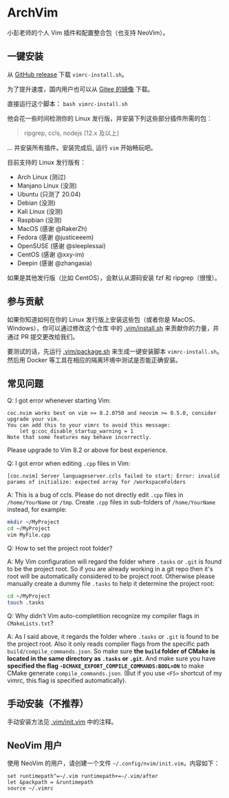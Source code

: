 # ArchVim

小彭老师的个人 Vim 插件和配置整合包（也支持 NeoVim）。

## 一键安装

从 [GitHub release](https://github.com/archibate/vimrc/releases) 下载 `vimrc-install.sh`。

为了提升速度，国内用户也可以从 [Gitee 的镜像](https://gitee.com/archibate/vimrc/releases) 下载。

直接运行这个脚本： `bash vimrc-install.sh`

他会花一些时间检测你的 Linux 发行版，并安装下列这些部分插件所需的包：

> ripgrep, ccls, nodejs (12.x 及以上)

... 并安装所有插件。安装完成后, 运行 `vim` 开始畅玩吧。

目前支持的 Linux 发行版有：

- Arch Linux (测过)
- Manjano Linux (没测)
- Ubuntu (只测了 20.04)
- Debian (没测)
- Kali Linux (没测)
- Raspbian (没测)
- MacOS (感谢 @RakerZh)
- Fedora (感谢 @justiceeem)
- OpenSUSE (感谢 @sleeplessai)
- CentOS (感谢 @xxy-im)
- Deepin (感谢 @zhangasia)

如果是其他发行版（比如 CentOS），会默认从源码安装 fzf 和 ripgrep（很慢）。

## 参与贡献

如果你知道如何在你的 Linux 发行版上安装这些包（或者你是 MacOS、Windows），你可以通过修改这个仓库
中的 [.vim/install.sh](.vim/install.sh) 来贡献你的力量，并通过 PR 提交更改给我们。

要测试的话，先运行 [.vim/package.sh](.vim/package.sh) 来生成一键安装脚本 `vimrc-install.sh`。
然后用 Docker 等工具在相应的隔离环境中测试是否能正确安装。

## 常见问题

Q: I got error whenever starting Vim:
```
coc.nvim works best on vim >= 8.2.0750 and neovim >= 0.5.0, consider upgrade your vim.
You can add this to your vimrc to avoid this message:
    let g:coc_disable_startup_warning = 1
Note that some features may behave incorrectly.
```

Please upgrade to Vim 8.2 or above for best experience.

Q: I got error when editing `.cpp` files in Vim:
```
[coc.nvim] Server languageserver.ccls failed to start: Error: invalid params of initialize: expected array for /workspaceFolders
```

A: This is a bug of ccls. Please do not directly edit `.cpp` files in `/home/YourName` or `/tmp`. Create `.cpp` files in sub-folders of `/home/YourName` instead, for example:

```bash
mkdir ~/MyProject
cd ~/MyProject
vim MyFile.cpp
```

Q: How to set the project root folder?

A: My Vim configuration will regard the folder where `.tasks` or `.git` is found to be the project root.
So if you are already working in a git repo then it's root will be automatically considered to be project root.
Otherwise please manually create a dummy file `.tasks` to help it determine the project root:

```bash
cd ~/MyProject
touch .tasks
```

Q: Why didn't Vim auto-completition recognize my compiler flags in `CMakeLists.txt`?

A: As I said above, it regards the folder where `.tasks` or `.git` is found to be the project root.
Also it only reads compiler flags from the specific path `build/compile_commands.json`.
So make sure **the `build` folder of CMake is located in the same directory as `.tasks` or `.git`**.
And make sure you have **specified the flag `-DCMAKE_EXPORT_COMPILE_COMMANDS:BOOL=ON`** to make CMake
generate `compile_commands.json`. (But if you use `<F5>` shortcut of my vimrc, this flag is specified automatically).

## 手动安装（不推荐）

手动安装方法见 [.vim/init.vim](.vim/init.vim) 中的注释。

## NeoVim 用户

使用 NeoVim 的用户，请创建一个文件 `~/.config/nvim/init.vim`，内容如下：

```vim
set runtimepath^=~/.vim runtimepath+=~/.vim/after
let &packpath = &runtimepath
source ~/.vimrc
```
